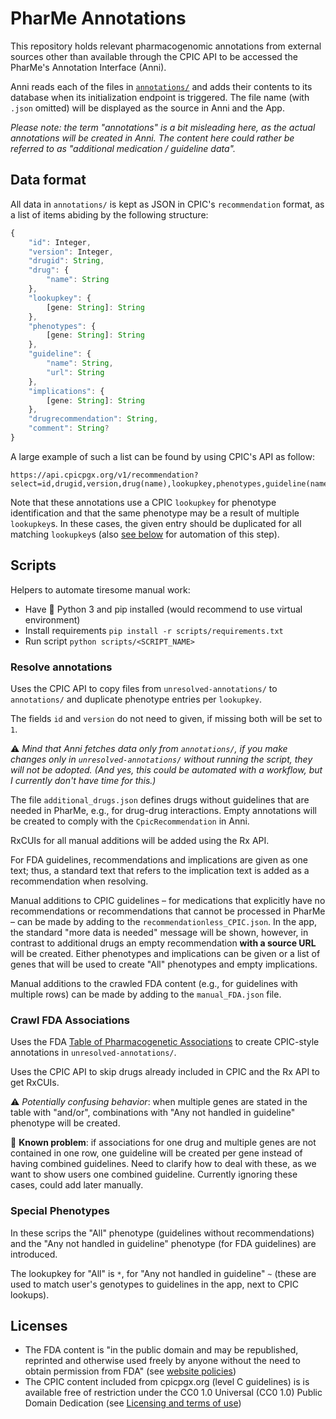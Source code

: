 # PharMe Annotations

This repository holds relevant pharmacogenomic annotations from external sources
other than available through the CPIC API to be accessed the PharMe's Annotation
Interface (Anni).

Anni reads each of the files in [`annotations/`](./annotations/) and adds their
contents to its database when its initialization endpoint is triggered. The file
name (with `.json` omitted) will be displayed as the source in Anni and the App.

_Please note: the term "annotations" is a bit misleading here, as the actual_
_annotations will be created in Anni. The content here could rather be referred_
_to as "additional medication / guideline data"._

## Data format

All data in `annotations/` is kept as JSON in CPIC's `recommendation` format,
as a list of items abiding by the following structure:

```typescript
{
    "id": Integer,
    "version": Integer,
    "drugid": String,
    "drug": {
        "name": String
    },
    "lookupkey": {
        [gene: String]: String
    },
    "phenotypes": {
        [gene: String]: String
    },
    "guideline": {
        "name": String,
        "url": String
    },
    "implications": {
        [gene: String]: String
    },
    "drugrecommendation": String,
    "comment": String?
}
```

A large example of such a list can be found by using CPIC's API as follow:

```plain
https://api.cpicpgx.org/v1/recommendation?select=id,drugid,version,drug(name),lookupkey,phenotypes,guideline(name,url),implications,drugrecommendation,comments
```

Note that these annotations use a CPIC `lookupkey` for phenotype identification
and that the same phenotype may be a result of multiple `lookupkey`s. In these
cases, the given entry should be duplicated for all matching `lookupkey`s (also
 [see below](#scripts) for automation of this step).

## Scripts

Helpers to automate tiresome manual work:

* Have 🐍 Python 3 and pip installed (would recommend to use virtual
  environment)
* Install requirements `pip install -r scripts/requirements.txt`
* Run script `python scripts/<SCRIPT_NAME>`

### Resolve annotations

Uses the CPIC API to copy files from `unresolved-annotations/` to `annotations/`
and duplicate phenotype entries per `lookupkey`.

The fields `id` and `version` do not need to given, if missing both will be set
to `1`.

⚠️ _Mind that Anni fetches data only from `annotations/`, if you make changes
only in `unresolved-annotations/` without running the script, they will not
be adopted. (And yes, this could be automated with a workflow, but I currently
don't have time for this.)_

The file `additional_drugs.json` defines drugs without guidelines
that are needed in PharMe, e.g., for drug-drug interactions. Empty annotations
will be created to comply with the `CpicRecommendation` in Anni.

RxCUIs for all manual additions will be added using the Rx API.

For FDA guidelines, recommendations and implications are given as one text;
thus, a standard text that refers to the implication text is added as a
recommendation when resolving.

Manual additions to CPIC guidelines – for medications that explicitly have no
recommendations or recommendations that cannot be processed in PharMe – can be
made by adding to the `recommendationless_CPIC.json`.
In the app, the standard "more data is needed" message will be shown, however,
in contrast to additional drugs an empty recommendation **with a source URL**
will be created.
Either phenotypes and implications can be given or a list of genes that will be
used to create "All" phenotypes and empty implications.

Manual additions to the crawled FDA content (e.g., for guidelines with multiple
rows) can be made by adding to the `manual_FDA.json` file.

### Crawl FDA Associations

Uses the FDA
[Table of Pharmacogenetic Associations](https://www.fda.gov/medical-devices/precision-medicine/table-pharmacogenetic-associations)
to create CPIC-style annotations in `unresolved-annotations/`.

Uses the CPIC API to skip drugs already included in CPIC and the Rx API to
get RxCUIs.

⚠️ _Potentially confusing behavior_: when multiple genes are stated in the table
with "and/or", combinations with "Any not handled in guideline" phenotype will
be created.

🚨 **Known problem**: if associations for one drug and multiple genes are not
contained in one row, one guideline will be created per gene instead of having
combined guidelines. Need to clarify how to deal with these, as we want to show
users one combined guideline. Currently ignoring these cases, could add later
manually.

### Special Phenotypes

In these scrips the "All" phenotype (guidelines without recommendations) and
the "Any not handled in guideline" phenotype (for FDA guidelines) are
introduced.

The lookupkey for "All" is `*`, for "Any not handled in guideline" `~`
(these are used to match user's genotypes to guidelines in the app, next to CPIC
lookups).

## Licenses

* The FDA content is "in the public domain and may be republished, reprinted and
  otherwise used freely by anyone without the need to obtain permission from FDA"
  (see [website policies](https://www.fda.gov/about-fda/about-website/website-policies#linking))
* The CPIC content included from cpicpgx.org (level C guidelines) is is available
  free of restriction under the CC0 1.0 Universal (CC0 1.0) Public Domain Dedication
  (see [Licensing and terms of use](https://cpicpgx.org/license/))
